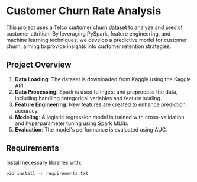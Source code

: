 # Customer Churn Rate Analysis

This project uses a Telco customer churn dataset to analyze and predict customer attrition. By leveraging PySpark, feature engineering, and machine learning techniques, we develop a predictive model for customer churn, aiming to provide insights into customer retention strategies.

## Project Overview
1. **Data Loading**: The dataset is downloaded from Kaggle using the Kaggle API.
2. **Data Processing**: Spark is used to ingest and preprocess the data, including handling categorical variables and feature scaling.
3. **Feature Engineering**: New features are created to enhance prediction accuracy.
4. **Modeling**: A logistic regression model is trained with cross-validation and hyperparameter tuning using Spark MLlib.
5. **Evaluation**: The model's performance is evaluated using AUC.

## Requirements
Install necessary libraries with:
```bash
pip install -r requirements.txt
